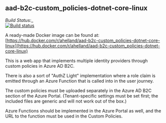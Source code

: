 ## aad-b2c-custom_policies-dotnet-core-linux
_Build Status:__  
[![Build status](https://batprojects.visualstudio.com/IdentitySamples/_apis/build/status/aad-b2c-custom_policies-dotnet-core-linux)](https://batprojects.visualstudio.com/IdentitySamples/_build/latest?definitionId=20)

A ready-made Docker image can be found at: [https://hub.docker.com/r/ahelland/aad-b2c-custom_policies-dotnet-core-linux](https://hub.docker.com/r/ahelland/aad-b2c-custom_policies-dotnet-core-linux)

This is a web app that implements multiple identity providers through custom policies in Azure AD B2C.

There is also a sort of "AuthZ Light" implementation where a role claim is emitted through an Azure Function that is called into in the user journey.

The custom policies must be uploaded separately in the Azure AD B2C section of the Azure Portal. (Tenant-specific settings must be set first; the included files are generic and will not work out of the box.)

Azure Functions should be implemented in the Azure Portal as well, and the URL to the function must be used in the Custom Policies.